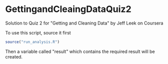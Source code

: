 GettingandCleaingDataQuiz2
==========================

Solution to Quiz 2 for "Getting and Cleaning Data" by Jeff Leek on Coursera 

To use this script, source it first
```R
source("run_analysis.R")
```

Then a variable called "result" which contains the required result will be created. 
